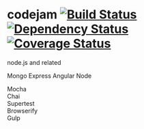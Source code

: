codejam [![Build Status](https://travis-ci.org/sinkingshriek/codejam.svg?branch=master)](https://travis-ci.org/sinkingshriek/codejam) [![Dependency Status](https://gemnasium.com/sinkingshriek/codejam.svg)](https://gemnasium.com/sinkingshriek/codejam) [![Coverage Status](https://img.shields.io/coveralls/sinkingshriek/codejam.svg)](https://coveralls.io/r/sinkingshriek/codejam)
=======

node.js and related

Mongo
Express
Angular
Node

Mocha  
Chai  
Supertest  
Browserify  
Gulp
